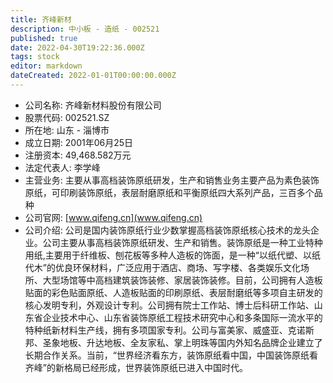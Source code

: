```yaml
---
title: 齐峰新材
description: 中小板 - 造纸 - 002521
published: true
date: 2022-04-30T19:22:36.000Z
tags: stock
editor: markdown
dateCreated: 2022-01-01T00:00:00.000Z
---
```


- 公司名称: 齐峰新材料股份有限公司
- 股票代码: 002521.SZ
- 所在地: 山东 - 淄博市
- 成立日期: 2001年06月25日
- 注册资本: 49,468.582万元
- 法定代表人: 李学峰
- 主营业务: 主要从事高档装饰原纸研发，生产和销售业务主要产品为素色装饰原纸，可印刷装饰原纸，表层耐磨原纸和平衡原纸四大系列产品，三百多个品种
- 公司官网: [www.qifeng.cn](www.qifeng.cn)
- 公司介绍: 公司是国内装饰原纸行业少数掌握高档装饰原纸核心技术的龙头企业。公司主要从事高档装饰原纸研发、生产和销售。装饰原纸是一种工业特种用纸,主要用于纤维板、刨花板等多种人造板的饰面，是一种“以纸代塑、以纸代木”的优良环保材料，广泛应用于酒店、商场、写字楼、各类娱乐文化场所、大型场馆等中高档建筑装饰装修、家居装饰装修。目前，公司拥有人造板贴面的彩色贴面原纸、人造板贴面的印刷原纸、表层耐磨纸等多项自主研发的核心发明专利，外观设计专利。公司拥有院士工作站、博士后科研工作站、山东省企业技术中心、山东省装饰原纸工程技术研究中心和多条国际一流水平的特种纸新材料生产线，拥有多项国家专利。公司与富美家、威盛亚、克诺斯邦、圣象地板、升达地板、全友家私、掌上明珠等国内外知名品牌企业建立了长期合作关系。当前，“世界经济看东方，装饰原纸看中国，中国装饰原纸看齐峰”的新格局已经形成，世界装饰原纸已进入中国时代。


